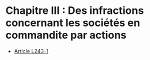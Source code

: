 # Chapitre III : Des infractions concernant les sociétés en commandite par actions

- [Article L243-1](article-l243-1.md)
